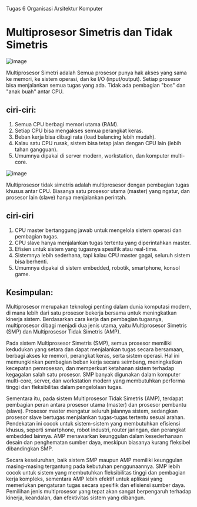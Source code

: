 Tugas 6 Organisasi Arsitektur Komputer
# Multiprosesor Simetris dan Tidak Simetris
![image](https://github.com/user-attachments/assets/8f72c6cd-44ab-4fd7-9e79-2b33c684410e)

Multiprosesor Simetri adalah Semua prosesor punya hak akses yang sama ke memori, ke sistem operasi, dan ke I/O (input/output).
Setiap prosesor bisa menjalankan semua tugas yang ada. Tidak ada pembagian "bos" dan "anak buah" antar CPU.
## ciri-ciri:
1. Semua CPU berbagi memori utama (RAM).
2. Setiap CPU bisa mengakses semua perangkat keras.
3. Beban kerja bisa dibagi rata (load balancing lebih mudah).
4. Kalau satu CPU rusak, sistem bisa tetap jalan dengan CPU lain (lebih tahan gangguan).
5. Umumnya dipakai di server modern, workstation, dan komputer multi-core.

![image](https://github.com/user-attachments/assets/a73198cd-37ef-4725-beeb-2f04e8623f42)


Multiprosesor tidak simetris adalah multiprosesor dengan pembagian tugas khusus antar CPU. Biasanya satu prosesor utama (master) yang ngatur, dan prosesor lain (slave) hanya menjalankan perintah.
## ciri-ciri
1. CPU master bertanggung jawab untuk mengelola sistem operasi dan pembagian tugas.
2. CPU slave hanya menjalankan tugas tertentu yang diperintahkan master.
3. Efisien untuk sistem yang tugasnya spesifik atau real-time.
4. Sistemnya lebih sederhana, tapi kalau CPU master gagal, seluruh sistem bisa berhenti.
5. Umumnya dipakai di sistem embedded, robotik, smartphone, konsol game.

## Kesimpulan:
  Multiprosesor merupakan teknologi penting dalam dunia komputasi modern, di mana lebih dari satu prosesor bekerja bersama untuk meningkatkan kinerja sistem. Berdasarkan cara kerja dan pembagian tugasnya, multiprosesor dibagi menjadi dua jenis utama, yaitu Multiprosesor Simetris (SMP) dan Multiprosesor Tidak Simetris (AMP).

  Pada sistem Multiprosesor Simetris (SMP), semua prosesor memiliki kedudukan yang setara dan dapat menjalankan tugas secara bersamaan, berbagi akses ke memori, perangkat keras, serta sistem operasi. Hal ini memungkinkan pembagian beban kerja secara seimbang, meningkatkan kecepatan pemrosesan, dan memperkuat ketahanan sistem terhadap kegagalan salah satu prosesor. SMP banyak digunakan dalam komputer multi-core, server, dan workstation modern yang membutuhkan performa tinggi dan fleksibilitas dalam pengelolaan tugas.

  Sementara itu, pada sistem Multiprosesor Tidak Simetris (AMP), terdapat pembagian peran antara prosesor utama (master) dan prosesor pembantu (slave). Prosesor master mengatur seluruh jalannya sistem, sedangkan prosesor slave bertugas menjalankan tugas-tugas tertentu sesuai arahan. Pendekatan ini cocok untuk sistem-sistem yang membutuhkan efisiensi khusus, seperti smartphone, robot industri, router jaringan, dan perangkat embedded lainnya. AMP menawarkan keunggulan dalam kesederhanaan desain dan penghematan sumber daya, meskipun biasanya kurang fleksibel dibandingkan SMP.

  Secara keseluruhan, baik sistem SMP maupun AMP memiliki keunggulan masing-masing tergantung pada kebutuhan penggunaannya. SMP lebih cocok untuk sistem yang membutuhkan fleksibilitas tinggi dan pembagian kerja kompleks, sementara AMP lebih efektif untuk aplikasi yang memerlukan pengaturan tugas secara spesifik dan efisiensi sumber daya. Pemilihan jenis multiprosesor yang tepat akan sangat berpengaruh terhadap kinerja, keandalan, dan efektivitas sistem yang dibangun.
